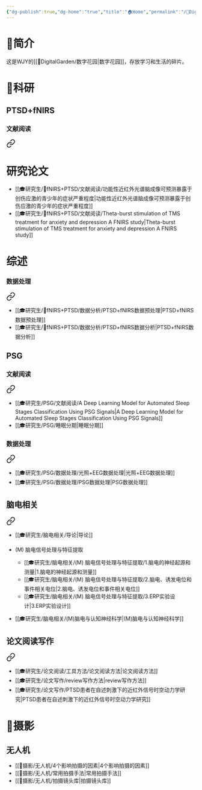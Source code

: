 ```yaml
---
{"dg-publish":true,"dg-home":"true","title":"🏠Home","permalink":"/🌼DigitalGarden/🏠Home/","tags":["gardenEntry"],"dgPassFrontmatter":true}
---
```


# 🤩简介

这是WJY的[[🌼DigitalGarden/数字花园\|数字花园]]，存放学习和生活的碎片。

# 🔬科研
## PTSD+fNIRS
### 文献阅读


<div class="transclusion internal-embed is-loaded"><a class="markdown-embed-link" href="//f-nirs-ptsd///" aria-label="Open link"><svg xmlns="http://www.w3.org/2000/svg" width="24" height="24" viewBox="0 0 24 24" fill="none" stroke="currentColor" stroke-width="2" stroke-linecap="round" stroke-linejoin="round" class="svg-icon lucide-link"><path d="M10 13a5 5 0 0 0 7.54.54l3-3a5 5 0 0 0-7.07-7.07l-1.72 1.71"></path><path d="M14 11a5 5 0 0 0-7.54-.54l-3 3a5 5 0 0 0 7.07 7.07l1.71-1.71"></path></svg></a><div class="markdown-embed">




# 研究论文
+ [[🎓研究生/🌙fNIRS+PTSD/文献阅读/功能性近红外光谱脑成像可预测暴露于创伤应激的青少年的症状严重程度\|功能性近红外光谱脑成像可预测暴露于创伤应激的青少年的症状严重程度]]
+ [[🎓研究生/🌙fNIRS+PTSD/文献阅读/Theta-burst stimulation of TMS treatment for anxiety and depression A FNIRS study\|Theta-burst stimulation of TMS treatment for anxiety and depression A FNIRS study]]

# 综述

</div></div>

### 数据处理


<div class="transclusion internal-embed is-loaded"><a class="markdown-embed-link" href="//f-nirs-ptsd///" aria-label="Open link"><svg xmlns="http://www.w3.org/2000/svg" width="24" height="24" viewBox="0 0 24 24" fill="none" stroke="currentColor" stroke-width="2" stroke-linecap="round" stroke-linejoin="round" class="svg-icon lucide-link"><path d="M10 13a5 5 0 0 0 7.54.54l3-3a5 5 0 0 0-7.07-7.07l-1.72 1.71"></path><path d="M14 11a5 5 0 0 0-7.54-.54l-3 3a5 5 0 0 0 7.07 7.07l1.71-1.71"></path></svg></a><div class="markdown-embed">





+ [[🎓研究生/🌙fNIRS+PTSD/数据分析/PTSD+fNIRS数据预处理\|PTSD+fNIRS数据预处理]]
+ [[🎓研究生/🌙fNIRS+PTSD/数据分析/PTSD+fNIRS数据分析\|PTSD+fNIRS数据分析]]

</div></div>

## PSG
### 文献阅读


<div class="transclusion internal-embed is-loaded"><a class="markdown-embed-link" href="//psg///" aria-label="Open link"><svg xmlns="http://www.w3.org/2000/svg" width="24" height="24" viewBox="0 0 24 24" fill="none" stroke="currentColor" stroke-width="2" stroke-linecap="round" stroke-linejoin="round" class="svg-icon lucide-link"><path d="M10 13a5 5 0 0 0 7.54.54l3-3a5 5 0 0 0-7.07-7.07l-1.72 1.71"></path><path d="M14 11a5 5 0 0 0-7.54-.54l-3 3a5 5 0 0 0 7.07 7.07l1.71-1.71"></path></svg></a><div class="markdown-embed">





+ [[🎓研究生/PSG/文献阅读/A Deep Learning Model for Automated Sleep Stages Classification Using PSG Signals\|A Deep Learning Model for Automated Sleep Stages Classification Using PSG Signals]]
+ [[🎓研究生/PSG/睡眠分期\|睡眠分期]]


</div></div>

### 数据处理


<div class="transclusion internal-embed is-loaded"><a class="markdown-embed-link" href="//psg///" aria-label="Open link"><svg xmlns="http://www.w3.org/2000/svg" width="24" height="24" viewBox="0 0 24 24" fill="none" stroke="currentColor" stroke-width="2" stroke-linecap="round" stroke-linejoin="round" class="svg-icon lucide-link"><path d="M10 13a5 5 0 0 0 7.54.54l3-3a5 5 0 0 0-7.07-7.07l-1.72 1.71"></path><path d="M14 11a5 5 0 0 0-7.54-.54l-3 3a5 5 0 0 0 7.07 7.07l1.71-1.71"></path></svg></a><div class="markdown-embed">





+ [[🎓研究生/PSG/数据处理/光照+EEG数据处理\|光照+EEG数据处理]]
+ [[🎓研究生/PSG/数据处理/PSG数据处理\|PSG数据处理]]

</div></div>


## 脑电相关


<div class="transclusion internal-embed is-loaded"><a class="markdown-embed-link" href="////" aria-label="Open link"><svg xmlns="http://www.w3.org/2000/svg" width="24" height="24" viewBox="0 0 24 24" fill="none" stroke="currentColor" stroke-width="2" stroke-linecap="round" stroke-linejoin="round" class="svg-icon lucide-link"><path d="M10 13a5 5 0 0 0 7.54.54l3-3a5 5 0 0 0-7.07-7.07l-1.72 1.71"></path><path d="M14 11a5 5 0 0 0-7.54-.54l-3 3a5 5 0 0 0 7.07 7.07l1.71-1.71"></path></svg></a><div class="markdown-embed">





- [[🎓研究生/脑电相关/导论\|导论]]

- (M) 脑电信号处理与特征提取
	- [[🎓研究生/脑电相关/(M) 脑电信号处理与特征提取/1.脑电的神经起源和测量\|1.脑电的神经起源和测量]]
	- [[🎓研究生/脑电相关/(M) 脑电信号处理与特征提取/2.脑电、诱发电位和事件相关电位\|2.脑电、诱发电位和事件相关电位]]
	- [[🎓研究生/脑电相关/(M) 脑电信号处理与特征提取/3.ERP实验设计\|3.ERP实验设计]]
- [[🎓研究生/脑电相关/(M)脑电与认知神经科学\|(M)脑电与认知神经科学]]

</div></div>

## 论文阅读写作


<div class="transclusion internal-embed is-loaded"><a class="markdown-embed-link" href="////" aria-label="Open link"><svg xmlns="http://www.w3.org/2000/svg" width="24" height="24" viewBox="0 0 24 24" fill="none" stroke="currentColor" stroke-width="2" stroke-linecap="round" stroke-linejoin="round" class="svg-icon lucide-link"><path d="M10 13a5 5 0 0 0 7.54.54l3-3a5 5 0 0 0-7.07-7.07l-1.72 1.71"></path><path d="M14 11a5 5 0 0 0-7.54-.54l-3 3a5 5 0 0 0 7.07 7.07l1.71-1.71"></path></svg></a><div class="markdown-embed">




+ [[🎓研究生/论文阅读/工具方法/论文阅读方法\|论文阅读方法]]
+ [[🎓研究生/论文写作/review写作方法\|review写作方法]]
+ [[🎓研究生/论文写作/PTSD患者在自述刺激下的近红外信号时空动力学研究\|PTSD患者在自述刺激下的近红外信号时空动力学研究]]

</div></div>

# 📸摄影
## 无人机


<div class="transclusion internal-embed is-loaded"><div class="markdown-embed">



+ [[📸摄影/无人机/4个影响拍摄的因素\|4个影响拍摄的因素]]
+ [[📸摄影/无人机/常用拍摄手法\|常用拍摄手法]]
+ [[📸摄影/无人机/拍摄镜头库\|拍摄镜头库]]

</div></div>
